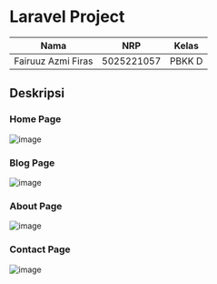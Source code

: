 
# Laravel Project
|       Nama         |    NRP     |   Kelas   |
| ------------------ | ---------- | ----------|
| Fairuuz Azmi Firas | 5025221057 |  PBKK D   |

## Deskripsi
### Home Page
![image](https://github.com/user-attachments/assets/66ffbd7c-d404-43f8-b646-e385fadf85a4)

### Blog Page
![image](https://github.com/user-attachments/assets/7879a936-cac8-4495-8fc4-9962488fb643)

### About Page
![image](https://github.com/user-attachments/assets/398a38d4-9e81-4ce4-b63d-237637a4b071)

### Contact Page
![image](https://github.com/user-attachments/assets/8683671b-175a-4633-abfd-496308320962)
